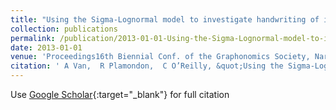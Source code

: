 ```yaml
---
title: "Using the Sigma-Lognormal model to investigate handwriting of individuals with Parkinson’s disease"
collection: publications
permalink: /publication/2013-01-01-Using-the-Sigma-Lognormal-model-to-investigate-handwriting-of-individuals-with-Parkinsons-disease
date: 2013-01-01
venue: 'Proceedings16th Biennial Conf. of the Graphonomics Society, Nara'
citation: ' A Van,  R Plamondon,  C O’Reilly, &quot;Using the Sigma-Lognormal model to investigate handwriting of individuals with Parkinson’s disease.&quot; Proceedings16th Biennial Conf. of the Graphonomics Society, Nara, 2013.'
---
```

Use [Google Scholar](https://scholar.google.com/scholar?q=Using+the+Sigma+Lognormal+model+to+investigate+handwriting+of+individuals+with+Parkinson’s+disease){:target="_blank"} for full citation